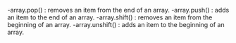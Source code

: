 -array.pop() : removes an item from the end of an array. 
-array.push() : adds an item to the end of an array. 
-array.shift() : removes an item from the beginning of an array. 
-array.unshift() : adds an item to the beginning of an array. 
